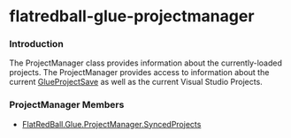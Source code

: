 # flatredball-glue-projectmanager

### Introduction

The ProjectManager class provides information about the currently-loaded projects. The ProjectManager provides access to information about the current [GlueProjectSave](../../../frb/docs/index.php) as well as the current Visual Studio Projects.

### ProjectManager Members

* [FlatRedBall.Glue.ProjectManager.SyncedProjects](../../../frb/docs/index.php)
